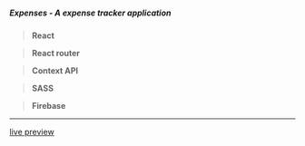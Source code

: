 ##### Expenses - A expense tracker application


>**React**

>**React router**

>**Context API**

>**SASS**

>**Firebase**
***
[live preview](https://frolicking-griffin-0330ff.netlify.app/)